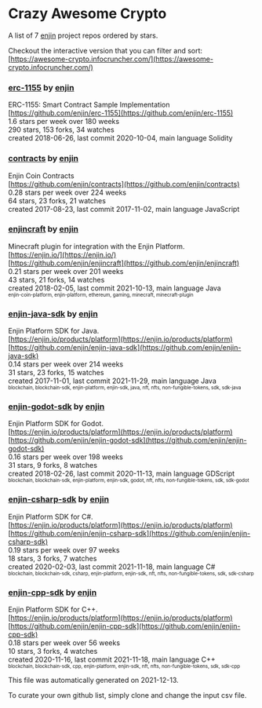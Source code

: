 # Crazy Awesome Crypto
A list of 7 [enjin](https://github.com/enjin) project repos ordered by stars.  

Checkout the interactive version that you can filter and sort: 
[https://awesome-crypto.infocruncher.com/](https://awesome-crypto.infocruncher.com/)  


### [erc-1155](https://github.com/enjin/erc-1155) by [enjin](https://github.com/enjin)  
ERC-1155: Smart Contract Sample Implementation  
[https://github.com/enjin/erc-1155](https://github.com/enjin/erc-1155)  
1.6 stars per week over 180 weeks  
290 stars, 153 forks, 34 watches  
created 2018-06-26, last commit 2020-10-04, main language Solidity  


### [contracts](https://github.com/enjin/contracts) by [enjin](https://github.com/enjin)  
Enjin Coin Contracts  
[https://github.com/enjin/contracts](https://github.com/enjin/contracts)  
0.28 stars per week over 224 weeks  
64 stars, 23 forks, 21 watches  
created 2017-08-23, last commit 2017-11-02, main language JavaScript  


### [enjincraft](https://github.com/enjin/enjincraft) by [enjin](https://github.com/enjin)  
Minecraft plugin for integration with the Enjin Platform.  
[https://enjin.io/](https://enjin.io/)  
[https://github.com/enjin/enjincraft](https://github.com/enjin/enjincraft)  
0.21 stars per week over 201 weeks  
43 stars, 21 forks, 14 watches  
created 2018-02-05, last commit 2021-10-13, main language Java  
<sub><sup>enjin-coin-platform, enjin-platform, ethereum, gaming, minecraft, minecraft-plugin</sup></sub>


### [enjin-java-sdk](https://github.com/enjin/enjin-java-sdk) by [enjin](https://github.com/enjin)  
Enjin Platform SDK for Java.  
[https://enjin.io/products/platform](https://enjin.io/products/platform)  
[https://github.com/enjin/enjin-java-sdk](https://github.com/enjin/enjin-java-sdk)  
0.14 stars per week over 214 weeks  
31 stars, 23 forks, 15 watches  
created 2017-11-01, last commit 2021-11-29, main language Java  
<sub><sup>blockchain, blockchain-sdk, enjin-platform, enjin-sdk, java, nft, nfts, non-fungible-tokens, sdk, sdk-java</sup></sub>


### [enjin-godot-sdk](https://github.com/enjin/enjin-godot-sdk) by [enjin](https://github.com/enjin)  
Enjin Platform SDK for Godot.  
[https://enjin.io/products/platform](https://enjin.io/products/platform)  
[https://github.com/enjin/enjin-godot-sdk](https://github.com/enjin/enjin-godot-sdk)  
0.16 stars per week over 198 weeks  
31 stars, 9 forks, 8 watches  
created 2018-02-26, last commit 2020-11-13, main language GDScript  
<sub><sup>blockchain, blockchain-sdk, enjin-platform, enjin-sdk, godot, nft, nfts, non-fungible-tokens, sdk, sdk-godot</sup></sub>


### [enjin-csharp-sdk](https://github.com/enjin/enjin-csharp-sdk) by [enjin](https://github.com/enjin)  
Enjin Platform SDK for C#.  
[https://enjin.io/products/platform](https://enjin.io/products/platform)  
[https://github.com/enjin/enjin-csharp-sdk](https://github.com/enjin/enjin-csharp-sdk)  
0.19 stars per week over 97 weeks  
18 stars, 3 forks, 7 watches  
created 2020-02-03, last commit 2021-11-18, main language C#  
<sub><sup>blockchain, blockchain-sdk, csharp, enjin-platform, enjin-sdk, nft, nfts, non-fungible-tokens, sdk, sdk-csharp</sup></sub>


### [enjin-cpp-sdk](https://github.com/enjin/enjin-cpp-sdk) by [enjin](https://github.com/enjin)  
Enjin Platform SDK for C++.  
[https://enjin.io/products/platform](https://enjin.io/products/platform)  
[https://github.com/enjin/enjin-cpp-sdk](https://github.com/enjin/enjin-cpp-sdk)  
0.18 stars per week over 56 weeks  
10 stars, 3 forks, 4 watches  
created 2020-11-16, last commit 2021-11-18, main language C++  
<sub><sup>blockchain, blockchain-sdk, cpp, enjin-platform, enjin-sdk, nft, nfts, non-fungible-tokens, sdk, sdk-cpp</sup></sub>


This file was automatically generated on 2021-12-13.  

To curate your own github list, simply clone and change the input csv file.  